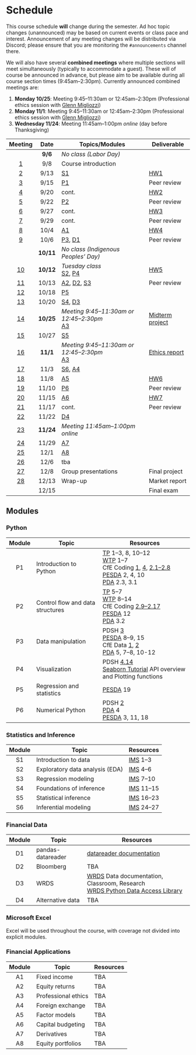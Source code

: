# Schedule

This course schedule **will** change during the semester. Ad hoc topic changes (unannounced) may be based on current events or class pace and interest. Announcement of any meeting changes will be distributed via Discord; please ensure that you are monitoring the `#announcements` channel there.

We will also have several **combined meetings** where multiple sections will meet simultaneously (typically to accommodate a guest). These will of course be announced in advance, but please aim to be available during all course section times (9:45am–2:30pm). Currently announced combined meetings are:
1. **Monday 10/25**: Meeting 9:45–11:30am or 12:45am–2:30pm (Professional ethics session with [Glenn Migliozzi](https://www.babson.edu/academics/faculty/faculty-profiles/glenn-migliozzi.php))
2. **Monday 11/1**: Meeting 9:45–11:30am or 12:45am–2:30pm (Professional ethics session with [Glenn Migliozzi](https://www.babson.edu/academics/faculty/faculty-profiles/glenn-migliozzi.php))
3. **Wednesday 11/24**: Meeting 11:45am–1:00pm *online* (day before Thanksgiving)


| Meeting | Date   | Topics/Modules                         | Deliverable       |
| :--: | :-------: | -------------------------------------- | ----------------- |
|      | **9/6**   |  *No class (Labor Day)*                |                   |
|   [1](https://babson.instructure.com/courses/3272573/pages/meeting-1)   |   9/8     |   Course introduction                  |                   |
|   [2](https://babson.instructure.com/courses/3272573/pages/meeting-2)   |   9/13    |   [S1](#statistics-and-inference)      |       [HW1](https://babson.instructure.com/courses/3272573/assignments/34318247)         |
|   [3](https://babson.instructure.com/courses/3272573/pages/meeting-3)   |   9/15    |   [P1](#python)                        |   Peer review     |
|   [4](https://babson.instructure.com/courses/3272573/pages/meeting-4)   |   9/20    |   cont.                                |       [HW2](https://babson.instructure.com/courses/3272573/assignments/34399970)         |
|   [5](https://babson.instructure.com/courses/3272573/pages/meeting-5)   |   9/22    |   [P2](#python)                        |   Peer review     |
|   [6](https://babson.instructure.com/courses/3272573/pages/meeting-6)   |   9/27    |   cont.                                |       [HW3](https://babson.instructure.com/courses/3272573/assignments/34440476)         |
|   [7](https://babson.instructure.com/courses/3272573/pages/meeting-7)   |   9/29    |   cont.                                |   Peer review     |
|   [8](https://babson.instructure.com/courses/3272573/pages/meeting-8)   |   10/4    |   [A1](#financial-applications)        |       [HW4](https://babson.instructure.com/courses/3272573/assignments/34570696)         |
|   [9](https://babson.instructure.com/courses/3272573/pages/meeting-9)   |   10/6    |   [P3](#python), [D1](#financial-data) | Peer review  |
|                                                                         | **10/11** |  *No class (Indigenous Peoples’ Day)*  |                   |
|  [10](https://babson.instructure.com/courses/3272573/pages/meeting-10)  | **10/12** |  *Tuesday class* <br> [S2](#statistics-and-inference), [P4](#python)  | [HW5](https://babson.instructure.com/courses/3272573/assignments/34623650)         |
|  [11](https://babson.instructure.com/courses/3272573/pages/meeting-11)  |   10/13   |   [A2](#financial-applications), [D2](#financial-data), [S3](#statistics-and-inference)      |   Peer review     |
|  [12](https://babson.instructure.com/courses/3272573/pages/meeting-12)  |   10/18   |   [P5](#python)                        |    |
|  [13](https://babson.instructure.com/courses/3272573/pages/meeting-13)  |   10/20   |   [S4](#statistics-and-inference), [D3](#financial-data) | |
|  [14](https://babson.instructure.com/courses/3272573/pages/meeting-14-professional-ethics-meeting-1)  | **10/25** |  *Meeting 9:45–11:30am or 12:45–2:30pm* <br> [A3](#financial-applications)  | [Midterm project](https://babson.instructure.com/courses/3272573/assignments/34665244) |
|  [15](https://babson.instructure.com/courses/3272573/pages/meeting-15)  |   10/27   |   [S5](#statistics-and-inference)      |                   |
|  [16](https://babson.instructure.com/courses/3272573/pages/meeting-16-professional-ethics-meeting-2)  | **11/1**  |  *Meeting 9:45–11:30am or 12:45–2:30pm* <br> [A3](#financial-applications)  |  [Ethics report](https://babson.instructure.com/courses/3272573/assignments/34704011)  |
|  [17](https://babson.instructure.com/courses/3272573/pages/meeting-17)  |   11/3    |   [S6](#statistics-and-inference), [A4](#financial-applications)  |  |
|  [18](https://babson.instructure.com/courses/3272573/pages/meeting-18)  |   11/8    |   [A5](#financial-applications)        |       [HW6](https://babson.instructure.com/courses/3272573/assignments/34780323)         |
|  [19](https://babson.instructure.com/courses/3272573/pages/meeting-19)  |   11/10   |   [P6](#python)                        |   Peer review     |
|  [20](https://babson.instructure.com/courses/3272573/pages/meeting-20)  |   11/15   |   [A6](#financial-applications)        |       [HW7](https://babson.instructure.com/courses/3272573/assignments/34829589)         |
|  [21](https://babson.instructure.com/courses/3272573/pages/meeting-21)  |   11/17   |   cont.                                |   Peer review     |
|  [22](https://babson.instructure.com/courses/3272573/pages/meeting-22)  |   11/22   |   [D4](#financial-data)                |                   |
|  [23](https://babson.instructure.com/courses/3272573/pages/meeting-23)  | **11/24** |  *Meeting 11:45am–1:00pm online*   |                     |
|  [24](https://babson.instructure.com/courses/3272573/pages/meeting-24)  |   11/29   |   [A7](#financial-applications)        |                   |
|  [25](https://babson.instructure.com/courses/3272573/pages/meeting-25)  |   12/1    |   [A8](#financial-applications)        |                   |
|  [26](https://babson.instructure.com/courses/3272573/pages/meeting-26)  |   12/6    |   tba                                  |                   |
|  [27](https://babson.instructure.com/courses/3272573/pages/meeting-27)  |   12/8    |   Group presentations                  |  Final project    |
|  [28](https://babson.instructure.com/courses/3272573/pages/meeting-28)  |   12/13   |   Wrap-up                              |  Market report    |
|                                                                         |   12/15   |                                        |  Final exam       |

## Modules
### Python

| Module | Topic                                | Resources             |
| :----: | ------------------------------------ | --------------------- |
|   P1   |  Introduction to Python              | [TP](https://greenteapress.com/wp/think-python-2e/) 1–3, 8, 10–12 <br> [WTP](https://jakevdp.github.io/WhirlwindTourOfPython/) 1–7 <br> CfE Coding [1](https://aeturrell.github.io/coding-for-economists/code-preliminaries.html), [4](https://aeturrell.github.io/coding-for-economists/code-where.html), [2.1–2.8](https://aeturrell.github.io/coding-for-economists/code-basics.html) <br> [PESDA](https://www.kevinsheppard.com/teaching/python/notes/) 2, 4, 10 <br> [PDA](https://amzn.to/3joJQAa) 2.3, 3.1  |
|   P2   |  Control flow and data structures    | [TP](https://greenteapress.com/wp/think-python-2e/) 5–7 <br> [WTP](https://jakevdp.github.io/WhirlwindTourOfPython/) 8–14 <br> CfE Coding [2.9–2.17](https://aeturrell.github.io/coding-for-economists/code-basics.html) <br> [PESDA](https://www.kevinsheppard.com/teaching/python/notes/) 12 <br> [PDA](https://amzn.to/3joJQAa) 3.2  |
|   P3   |  Data manipulation                   | PDSH [3](https://jakevdp.github.io/PythonDataScienceHandbook/index.html#3.-Data-Manipulation-with-Pandas) <br> [PESDA](https://www.kevinsheppard.com/teaching/python/notes/) 8–9, 15 <br> CfE Data [1](https://aeturrell.github.io/coding-for-economists/data-analysis-quickstart.html), [2](https://aeturrell.github.io/coding-for-economists/data-intro.html) <br> [PDA](https://amzn.to/3joJQAa) 5, 7–8, 10-12  |
|   P4   |  Visualization                       | PDSH [4.14](https://jakevdp.github.io/PythonDataScienceHandbook/04.14-visualization-with-seaborn.html)  <br>  [Seaborn Tutorial](https://seaborn.pydata.org/tutorial.html) API overview and Plotting functions |
|   P5   |  Regression and statistics           |  [PESDA](https://www.kevinsheppard.com/teaching/python/notes/) 19                     |
|   P6   |  Numerical Python                    | PDSH [2](https://jakevdp.github.io/PythonDataScienceHandbook/index.html#2.-Introduction-to-NumPy)  <br> [PDA](https://amzn.to/3joJQAa) 4 <br> [PESDA](https://www.kevinsheppard.com/teaching/python/notes/) 3, 11, 18   |

### Statistics and Inference

| Module | Topic                                | Resources             |
| :----: | ------------------------------------ | --------------------- |
|   S1   |  Introduction to data                |  [IMS](https://openintro-ims.netlify.app) 1–3              |
|   S2   |  Exploratory data analysis (EDA)     |  [IMS](https://openintro-ims.netlify.app) 4–6              |
|   S3   |  Regression modeling                 |  [IMS](https://openintro-ims.netlify.app) 7–10             |
|   S4   |  Foundations of inference            |  [IMS](https://openintro-ims.netlify.app) 11–15            |
|   S5   |  Statistical inference               |  [IMS](https://openintro-ims.netlify.app) 16–23            |
|   S6   |  Inferential modeling                |  [IMS](https://openintro-ims.netlify.app) 24–27            |

### Financial Data

| Module | Topic                                | Resources             |
| :----: | ------------------------------------ | --------------------- |
|   D1   |  pandas-datareader                   | [datareader documentation](https://pydata.github.io/pandas-datareader/) |
|   D2   |  Bloomberg                           | TBA                   |
|   D3   |  WRDS                                | [WRDS](http://wrds.wharton.upenn.edu/) Data documentation, Classroom, Research <br> [WRDS Python Data Access Library](https://github.com/wharton/wrds) |
|   D4   |  Alternative data                    | TBA                   |


### Microsoft Excel

Excel will be used throughout the course, with coverage not divided into explicit modules.

### Financial Applications

| Module | Topic                                | Resources             |
| :----: | ------------------------------------ | --------------------- |
|   A1   |  Fixed income                        |   TBA                 |
|   A2   |  Equity returns                      |   TBA                 |
|   A3   |  Professional ethics                 |   TBA                 |
|   A4   |  Foreign exchange                    |   TBA                 |
|   A5   |  Factor models                       |   TBA                 |
|   A6   |  Capital budgeting                   |   TBA                 |
|   A7   |  Derivatives                         |   TBA                 |
|   A8   |  Equity portfolios                   |   TBA                 |